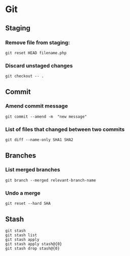 # Git


## Staging
### Remove file from staging:
```
git reset HEAD filename.php
```

### Discard unstaged changes
```
git checkout -- .
```

## Commit
### Amend commit message
```
git commit --amend -m  "new message"
```
### List of files that changed between two commits
```
git diff --name-only SHA1 SHA2
```

## Branches
### List merged branches
```
git branch --merged relevant-branch-name
```

### Undo a merge
```
git reset --hard SHA
```

## Stash
```
git stash
git stash list
git stash apply
git stash apply stash@{0}
git stash drop stash@{0}
```




